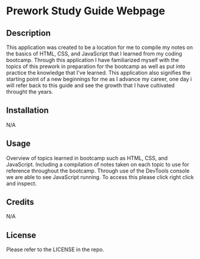 # Prework Study Guide Webpage

## Description

This application was created to be a location for me to compile my notes on the basics of HTML, CSS, and JavaScript that I learned from my coding bootcamp. Through this application I have familiarized myself with the topics of this prework in preparation for the bootcamp as well as put into practice the knowledge that I've learned. This application also signifies the starting point of a new beginnings for me as I advance my career, one day i will refer back to this guide and see the growth that I have cultivated throught the years.

## Installation

N/A

## Usage

Overview of topics learned in bootcamp such as HTML, CSS, and JavaScript. Including a compilation of notes taken on each topic to use for reference throughout the bootcamp. Through use of the DevTools console we are able to see JavaScript running. To access this please click right click and inspect.

## Credits

N/A

## License

Please refer to the LICENSE in the repo.
